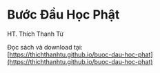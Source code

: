 # Bước Đầu Học Phật

HT. Thích Thanh Từ

Đọc sách và download tại:  
[https://thichthanhtu.github.io/buoc-dau-hoc-phat](https://thichthanhtu.github.io/buoc-dau-hoc-phat)
